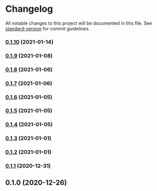 # Changelog

All notable changes to this project will be documented in this file. See [standard-version](https://github.com/conventional-changelog/standard-version) for commit guidelines.

### [0.1.10](https://github.com/adurc/driver-mssql/compare/v0.1.9...v0.1.10) (2021-01-14)

### [0.1.9](https://github.com/adurc/driver-mssql/compare/v0.1.8...v0.1.9) (2021-01-08)

### [0.1.8](https://github.com/adurc/driver-mssql/compare/v0.1.7...v0.1.8) (2021-01-06)

### [0.1.7](https://github.com/adurc/driver-mssql/compare/v0.1.6...v0.1.7) (2021-01-06)

### [0.1.6](https://github.com/adurc/driver-mssql/compare/v0.1.5...v0.1.6) (2021-01-05)

### [0.1.5](https://github.com/adurc/driver-mssql/compare/v0.1.4...v0.1.5) (2021-01-05)

### [0.1.4](https://github.com/adurc/driver-mssql/compare/v0.1.3...v0.1.4) (2021-01-05)

### [0.1.3](https://github.com/adurc/driver-mssql/compare/v0.1.2...v0.1.3) (2021-01-01)

### [0.1.2](https://github.com/adurc/driver-mssql/compare/v0.1.1...v0.1.2) (2021-01-01)

### [0.1.1](https://github.com/adurc/driver-mssql/compare/v0.1.0...v0.1.1) (2020-12-31)

## 0.1.0 (2020-12-26)
